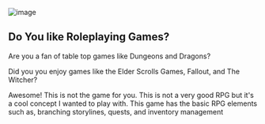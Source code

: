 ![image](https://i.ytimg.com/vi/Vr-0gDy3fZU/maxresdefault.jpg)

## Do You like Roleplaying Games?
Are you a fan of table top games like Dungeons and Dragons?

Did you you enjoy games like the Elder Scrolls Games, Fallout, and The Witcher?

Awesome! This is not the game for you. This is not a very good RPG but it's a cool concept I wanted to play with. This game has the basic RPG elements such as, branching storylines, quests, and inventory management